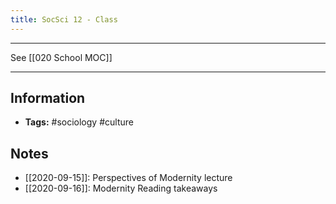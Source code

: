 ```yaml
---
title: SocSci 12 - Class
---
```

---
See [[020 School MOC]]

---

## Information
- **Tags:** #sociology #culture  

## Notes
-  [[2020-09-15]]: Perspectives of Modernity lecture
-  [[2020-09-16]]: Modernity Reading takeaways